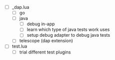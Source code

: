 - [ ] _dap.lua
    - [ ] go 
    - [ ] java
        - [ ] debug in-app
        - [ ] learn which type of java tests work uses
        - [ ] setup debug adapter to debug java tests
    - [ ] telescope (dap extension)
- [ ] test.lua
    - [ ] trial different test plugins
